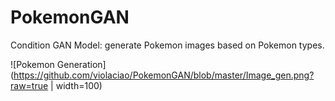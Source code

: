 # PokemonGAN

Condition GAN Model: generate Pokemon images based on Pokemon types.

![Pokemon Generation](https://github.com/violaciao/PokemonGAN/blob/master/Image_gen.png?raw=true | width=100)
